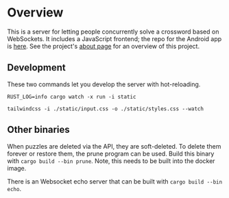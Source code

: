 # Overview

This is a server for letting people concurrently solve a crossword based on WebSockets. It includes a JavaScript frontend; the repo for the Android app is [here](https://github.com/jhb123/crossword-scan-app). See the project's [about page](https://www.live-crossword.net/about) for an overview of this project.
## Development
These two commands let you develop the server with hot-reloading.
```
RUST_LOG=info cargo watch -x run -i static

tailwindcss -i ./static/input.css -o ./static/styles.css --watch
```
## Other binaries
When puzzles are deleted via the API, they are soft-deleted. To delete them forever or restore them, the prune program can be used. Build this binary with `cargo build --bin prune`. Note, this needs to be built into the docker image.

There is an Websocket echo server that can be built with `cargo build --bin echo`.